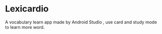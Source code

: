 # Lexicardio
A vocabulary learn app made by Android Studio , use card and study mode to learn more word.
